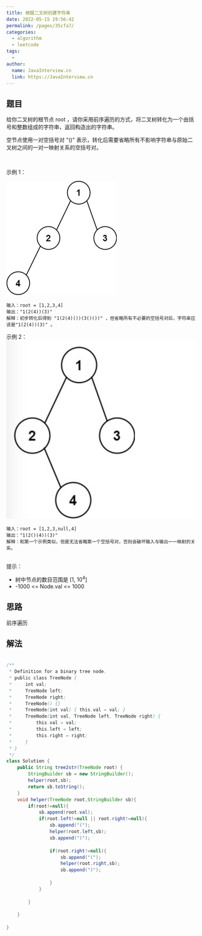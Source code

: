 ```yaml
---
title: 根据二叉树创建字符串
date: 2022-05-15 19:56:42
permalink: /pages/35cfa7/
categories:
  - algorithm
  - leetcode
tags:
  - 
author: 
  name: JavaInterview.cn
  link: https://JavaInterview.cn
---
```




## 题目
给你二叉树的根节点 root ，请你采用前序遍历的方式，将二叉树转化为一个由括号和整数组成的字符串，返回构造出的字符串。

空节点使用一对空括号对 "()" 表示，转化后需要省略所有不影响字符串与原始二叉树之间的一对一映射关系的空括号对。

 

示例 1：

![](../../../media/pictures/leetcode/cons1-tree.jpeg)

    输入：root = [1,2,3,4]
    输出："1(2(4))(3)"
    解释：初步转化后得到 "1(2(4)())(3()())" ，但省略所有不必要的空括号对后，字符串应该是"1(2(4))(3)" 。
示例 2：
![](../../../media/pictures/leetcode/cons2-tree.png)

    输入：root = [1,2,3,null,4]
    输出："1(2()(4))(3)"
    解释：和第一个示例类似，但是无法省略第一个空括号对，否则会破坏输入与输出一一映射的关系。
     

提示：

- 树中节点的数目范围是 [1, 10<sup>4</sup>]
- -1000 <= Node.val <= 1000



## 思路

前序遍历

## 解法
```java

/**
 * Definition for a binary tree node.
 * public class TreeNode {
 *     int val;
 *     TreeNode left;
 *     TreeNode right;
 *     TreeNode() {}
 *     TreeNode(int val) { this.val = val; }
 *     TreeNode(int val, TreeNode left, TreeNode right) {
 *         this.val = val;
 *         this.left = left;
 *         this.right = right;
 *     }
 * }
 */
class Solution {
    public String tree2str(TreeNode root) {
        StringBuilder sb = new StringBuilder();
        helper(root,sb);
        return sb.toString();
    }
    void helper(TreeNode root,StringBuilder sb){
        if(root!=null){
            sb.append(root.val);
            if(root.left!=null || root.right!=null){
                sb.append("(");
                helper(root.left,sb);
                sb.append(")");

                if(root.right!=null){
                    sb.append("(");
                    helper(root.right,sb);
                    sb.append(")");

                }
            }

        }
        
    }

}
```